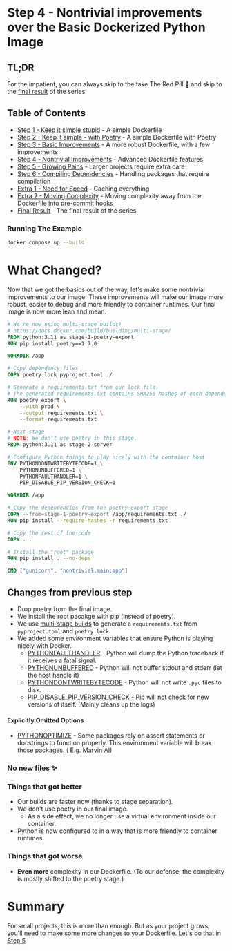 # Step 4 - Nontrivial improvements over the Basic Dockerized Python Image

## TL;DR

For the impatient, you can always skip to the take The Red Pill 💊 and skip to
the [final result](../README.md#final-result) of the series.

## Table of Contents

* [Step 1 - Keep it simple stupid](../step-1-kiss-requirements/README.md) - A simple Dockerfile
* [Step 2 - Keep it simple - with Poetry](../step-2-kiss-poetry/README.md) - A simple Dockerfile with Poetry
* [Step 3 - Basic Improvements](../step-3-basic-improvements/README.md) - A more robust Dockerfile, with a few
  improvements
* [Step 4 - Nontrivial Improvements](../step-4-nontrivial-improvements/README.md) - Advanced Dockerfile features
* [Step 5 - Growing Pains](../step-5-larger-project/README.md) - Larger projects require extra care
* [Step 6 - Compiling Dependencies](../step-6-compiling-dependencies/README.md) - Handling packages that require
  compilation
* [Extra 1 - Need for Speed](../extra-1-need-for-speed/README.md) - Caching everything
* [Extra 2 - Moving Complexity](../extra-2-pre-commit/README.md) - Moving complexity away from the Dockerfile into
  pre-commit hooks
* [Final Result](../README.md#final-result) - The final result of the series

### Running The Example

```bash
docker compose up --build
```

# What Changed?

Now that we got the basics out of the way, let's make some nontrivial improvements to our image. These improvements will
make our image more robust, easier to debug and more friendly to container runtimes. Our final image is now more lean
and mean.

```dockerfile
# We're now using multi-stage builds!
# https://docs.docker.com/build/building/multi-stage/
FROM python:3.11 as stage-1-poetry-export
RUN pip install poetry==1.7.0

WORKDIR /app

# Copy dependency files
COPY poetry.lock pyproject.toml ./

# Generate a requirements.txt from our lock file.
# The generated requirements.txt contains SHA256 hashes of each dependency.
RUN poetry export \
    --with prod \
    --output requirements.txt \
    --format requirements.txt

# Next stage
# NOTE: We don't use poetry in this stage.
FROM python:3.11 as stage-2-server

# Configure Python things to play nicely with the container host
ENV PYTHONDONTWRITEBYTECODE=1 \
    PYTHONUNBUFFERED=1 \
    PYTHONFAULTHANDLER=1 \
    PIP_DISABLE_PIP_VERSION_CHECK=1

WORKDIR /app

# Copy the dependencies from the poetry-export stage
COPY --from=stage-1-poetry-export /app/requirements.txt ./
RUN pip install --require-hashes -r requirements.txt

# Copy the rest of the code
COPY . .

# Install the "root" package
RUN pip install . --no-deps

CMD ["gunicorn", "nontrivial.main:app"]
```

## Changes from previous step

* Drop poetry from the final image.
* We install the root pacakge with pip (instead of poetry).
* We use [multi-stage builds](https://docs.docker.com/build/building/multi-stage/) to generate a `requirements.txt`
  from `pyproject.toml` and `poetry.lock`.
* We added some environment variables that ensure Python is playing nicely with Docker.
    * [PYTHONFAULTHANDLER](https://docs.python.org/3.11/using/cmdline.html#envvar-PYTHONFAULTHANDLER) - Python will dump
      the Python traceback if it receives a fatal signal.
    * [PYTHONUNBUFFERED](https://docs.python.org/3.11/using/cmdline.html#envvar-PYTHONUNBUFFERED) - Python will not
      buffer stdout and stderr (let the host handle it)
    * [PYTHONDONTWRITEBYTECODE](https://docs.python.org/3.11/using/cmdline.html#envvar-PYTHONDONTWRITEBYTECODE) - Python
      will not write `.pyc` files to disk.
    * [PIP_DISABLE_PIP_VERSION_CHECK](https://pip.pypa.io/en/stable/user_guide/#environment-variables) - Pip will not
      check for new versions of itself. (Mainly cleans up the logs)

#### Explicitly Omitted Options

* [PYTHONOPTIMIZE](https://docs.python.org/3.11/using/cmdline.html#envvar-PYTHONOPTIMIZE) - Some packages rely on assert
  statements or docstrings to function properly. This environment variable will break those packages. (
  E.g. [Marvin AI](https://github.com/PrefectHQ/marvin))

### No new files ✨

### Things that got better

* Our builds are faster now (thanks to stage separation).
* We don't use poetry in our final image.
    * As a side effect, we no longer use a virtual environment inside our container.
* Python is now configured to in a way that is more friendly to container runtimes.

### Things that got worse

* **Even more** complexity in our Dockerfile. (To our defense, the complexity is mostly shifted to the poetry stage.)

# Summary

For small projects, this is more than enough. But as your project grows, you'll need to make some more changes to your
Dockerfile. Let's do that in [Step 5](../step-5-larger-project/README.md)
